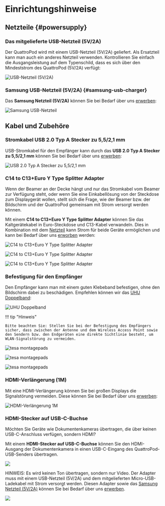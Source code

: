 # Einrichtungshinweise

## Netzteile {#powersupply}

### Das mitgelieferte USB-Netzteil (5V/2A)

Der QuattroPod wird mit einem USB-Netzteil (5V/2A) geliefert. Als Ersatzteil kann man auch ein anderes Netzteil verwenden. Kontrollieren Sie einfach die Ausgangsleistung auf dem Typenschild, dass es sich über den Mindeststrom des QuattroPod (5V/2A) verfügt:

![USB-Netzteil (5V/2A)](/assets/img/QuattroPod.USBCharger.png)

### Samsung USB-Netzteil (5V/2A) {#samsung-usb-charger}

Das **Samsung Netzteil (5V/2A)** können Sie bei Bedarf über uns [erwerben](https://www.stueber.de/contact.php?from=quattropod):

![Samsung USB-Netzteil](/assets/img/Samsung.USB-power-supply.jpg)

## Kabel und Zubehöre

### Stromkabel USB 2.0 Typ A Stecker zu 5,5/2,1 mm 

USB-Stromkabel für den Empfänger kann durch das **USB 2.0 Typ A Stecker zu 5,5/2,1 mm** können Sie bei Bedarf über uns [erwerben](https://www.stueber.de/contact.php?from=quattropod):

![USB 2.0 Typ A Stecker zu 5,5/2,1 mm](/assets/img/USB-2.0-typeA-plug-to-5.5-2.1mm.jpg)

### C14 to C13+Euro Y Type Splitter Adapter

Wenn der Beamer an der Decke hängt und nur das Stromkabel vom Beamer zur Verfügung steht, oder wenn Sie eine Einkabellösung von der Steckdose zum Displaygerät wollen, stellt sich die Frage, wie der Beamer bzw. der Bildschirm und der QuattroPod gemeinsam mit Strom versorgt werden können.

Mit einem **C14 to C13+Euro Y Type Splitter Adapter** können Sie das Kaltgerätekabel in Euro-Steckdose und C13-Kabel verwandeln. Dies in Kombination mit dem [Netzteil](#powersupply) kann Strom für beide Geräte ermöglichen und kann bei Bedarf über uns [erworben](https://www.stueber.de/contact.php?from=quattropod) werden:

![C14 to C13+Euro Y Type Splitter Adapter](/assets/img/C14.to.C13andEuroYType-Splitter-Adapter.png)

![C14 to C13+Euro Y Type Splitter Adapter](/assets/img/C14toC13andEuroYType1.png)

![C14 to C13+Euro Y Type Splitter Adapter](/assets/img/C14toC13andEuroYType2.png)


### Befestigung für den Empfänger

Den Empfänger kann man mit einem guten Klebeband befestigen, ohne den Bildschirm dabei zu beschädigen. Empfehlen können wir das [UHU Doppelband](https://www.amazon.de/dp/B08XY33P7Z/ref=cm_sw_em_r_mt_dp_ATTVGNT009VNJK1MEE60?_encoding=UTF8&psc=1):

![UHU Doppelband](/assets/img/UHU.png)

!!! tip "Hinweis"
    
	Bitte beachten Sie: Stellen Sie bei der Befestigung des Empfängers sicher, dass zwischen der Antenne und dem Wireless Access Point sowie den Sendern bzw. den Endgeräten eine direkte Sichtlinie besteht, um WLAN-Signalstörung zu vermeiden.
	
![tesa montagepads](/assets/img/RX_mounted.png)

![tesa montagepads](/assets/img/RX_mounted.wrong.png)

![tesa montagepads](/assets/img/RX_mounted.huawei.png)

### HDMI-Verlängerung (1M)

Mit eine HDMI-Verlängerung können Sie bei großen Displays die Signalstörung vermeiden. Diese können Sie bei Bedarf über uns [erwerben](https://www.stueber.de/contact.php?from=quattropod):

![HDMI-Verlängerung 1M](/assets/img/deleycon.hdmi.extension.jpg)

### HDMI-Stecker auf USB-C-Buchse

Möchten Sie Geräte wie Dokumentenkameras übertragen, die über keinen USB-C-Anschluss verfügen, sondern HDMI?

Mit einem **HDMI-Stecker auf USB-C-Buchse** können Sie den HDMI-Ausgang der Dokumentenkamera in einen USB-C-Eingang des QuattroPod-USB-Senders übertragen.

![](/assets/img/HDMI-male.2.USB-C-female.adapter.jpg)

HINWEIS: Es wird keinen Ton übertragen, sondern nur Video. Der Adapter muss mit einem USB-Netzteil (5V/2A) und dem mitgelieferten Micro-USB-Ladekabel mit Strom versorgt werden. Diesen Adapter sowie das [Samsung Netzteil (5V/2A)](#samsung-usb-charger) können Sie bei Bedarf über uns [erwerben](https://www.stueber.de/contact.php?from=quattropod).

![](/assets/img/HDMI-male.2.USB-C-female.U01.png)
